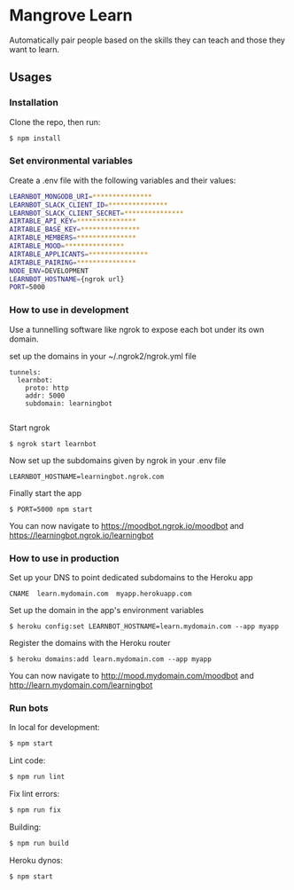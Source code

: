 # Mangrove Learn

Automatically pair people based on the skills they can teach and those they want to learn.

## Usages

### Installation

Clone the repo, then run:
```bash
$ npm install
```

### Set environmental variables

Create a .env file with the following variables and their values:
```bash
LEARNBOT_MONGODB_URI=***************
LEARNBOT_SLACK_CLIENT_ID=***************
LEARNBOT_SLACK_CLIENT_SECRET=***************
AIRTABLE_API_KEY=***************
AIRTABLE_BASE_KEY=***************
AIRTABLE_MEMBERS=***************
AIRTABLE_MOOD=***************
AIRTABLE_APPLICANTS=***************
AIRTABLE_PAIRING=***************
NODE_ENV=DEVELOPMENT
LEARNBOT_HOSTNAME={ngrok url}
PORT=5000
```

### How to use in development

Use a tunnelling software like ngrok to expose each bot under its own domain.

set up the domains in your ~/.ngrok2/ngrok.yml file
```
tunnels:
  learnbot:
    proto: http
    addr: 5000
    subdomain: learningbot
    
```

Start ngrok
```
$ ngrok start learnbot
```

Now set up the subdomains given by ngrok in your .env file
```
LEARNBOT_HOSTNAME=learningbot.ngrok.com
```

Finally start the app
```
$ PORT=5000 npm start
```

You can now navigate to https://moodbot.ngrok.io/moodbot and https://learningbot.ngrok.io/learningbot

### How to use in production

Set up your DNS to point dedicated subdomains to the Heroku app
```
CNAME  learn.mydomain.com  myapp.herokuapp.com
```

Set up the domain in the app's environment variables
```
$ heroku config:set LEARNBOT_HOSTNAME=learn.mydomain.com --app myapp
```

Register the domains with the Heroku router
```
$ heroku domains:add learn.mydomain.com --app myapp
```

You can now navigate to http://mood.mydomain.com/moodbot and http://learn.mydomain.com/learningbot

### Run bots

In local for development:
```bash
$ npm start
```

Lint code:
```bash
$ npm run lint
```

Fix lint errors:
```bash
$ npm run fix
```

Building:
```bash
$ npm run build
```

Heroku dynos:
```bash
$ npm start
```
